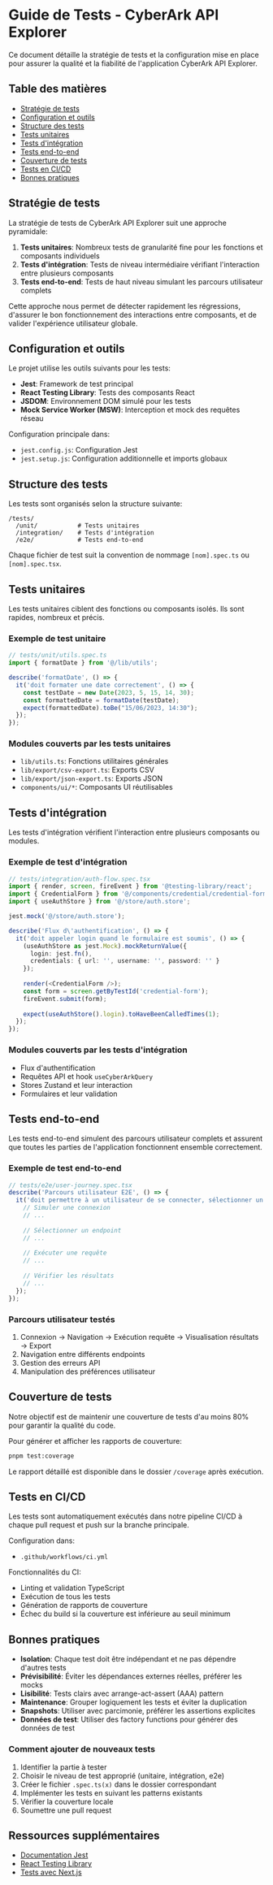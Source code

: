 # Guide de Tests - CyberArk API Explorer

Ce document détaille la stratégie de tests et la configuration mise en place pour assurer la qualité et la fiabilité de l'application CyberArk API Explorer.

## Table des matières

- [Stratégie de tests](#stratégie-de-tests)
- [Configuration et outils](#configuration-et-outils)
- [Structure des tests](#structure-des-tests)
- [Tests unitaires](#tests-unitaires)
- [Tests d'intégration](#tests-dintégration)
- [Tests end-to-end](#tests-end-to-end)
- [Couverture de tests](#couverture-de-tests)
- [Tests en CI/CD](#tests-en-cicd)
- [Bonnes pratiques](#bonnes-pratiques)

## Stratégie de tests

La stratégie de tests de CyberArk API Explorer suit une approche pyramidale:

1. **Tests unitaires**: Nombreux tests de granularité fine pour les fonctions et composants individuels
2. **Tests d'intégration**: Tests de niveau intermédiaire vérifiant l'interaction entre plusieurs composants
3. **Tests end-to-end**: Tests de haut niveau simulant les parcours utilisateur complets

Cette approche nous permet de détecter rapidement les régressions, d'assurer le bon fonctionnement des interactions entre composants, et de valider l'expérience utilisateur globale.

## Configuration et outils

Le projet utilise les outils suivants pour les tests:

- **Jest**: Framework de test principal
- **React Testing Library**: Tests des composants React
- **JSDOM**: Environnement DOM simulé pour les tests
- **Mock Service Worker (MSW)**: Interception et mock des requêtes réseau

Configuration principale dans:
- `jest.config.js`: Configuration Jest
- `jest.setup.js`: Configuration additionnelle et imports globaux

## Structure des tests

Les tests sont organisés selon la structure suivante:

```
/tests/
  /unit/           # Tests unitaires
  /integration/    # Tests d'intégration
  /e2e/            # Tests end-to-end
```

Chaque fichier de test suit la convention de nommage `[nom].spec.ts` ou `[nom].spec.tsx`.

## Tests unitaires

Les tests unitaires ciblent des fonctions ou composants isolés. Ils sont rapides, nombreux et précis.

### Exemple de test unitaire

```typescript
// tests/unit/utils.spec.ts
import { formatDate } from '@/lib/utils';

describe('formatDate', () => {
  it('doit formater une date correctement', () => {
    const testDate = new Date(2023, 5, 15, 14, 30);
    const formattedDate = formatDate(testDate);
    expect(formattedDate).toBe("15/06/2023, 14:30");
  });
});
```

### Modules couverts par les tests unitaires

- `lib/utils.ts`: Fonctions utilitaires générales
- `lib/export/csv-export.ts`: Exports CSV
- `lib/export/json-export.ts`: Exports JSON
- `components/ui/*`: Composants UI réutilisables

## Tests d'intégration

Les tests d'intégration vérifient l'interaction entre plusieurs composants ou modules.

### Exemple de test d'intégration

```typescript
// tests/integration/auth-flow.spec.tsx
import { render, screen, fireEvent } from '@testing-library/react';
import { CredentialForm } from '@/components/credential/credential-form';
import { useAuthStore } from '@/store/auth.store';

jest.mock('@/store/auth.store');

describe('Flux d\'authentification', () => {
  it('doit appeler login quand le formulaire est soumis', () => {
    (useAuthStore as jest.Mock).mockReturnValue({
      login: jest.fn(),
      credentials: { url: '', username: '', password: '' }
    });
    
    render(<CredentialForm />);
    const form = screen.getByTestId('credential-form');
    fireEvent.submit(form);
    
    expect(useAuthStore().login).toHaveBeenCalledTimes(1);
  });
});
```

### Modules couverts par les tests d'intégration

- Flux d'authentification
- Requêtes API et hook `useCyberArkQuery`
- Stores Zustand et leur interaction
- Formulaires et leur validation

## Tests end-to-end

Les tests end-to-end simulent des parcours utilisateur complets et assurent que toutes les parties de l'application fonctionnent ensemble correctement.

### Exemple de test end-to-end

```typescript
// tests/e2e/user-journey.spec.tsx
describe('Parcours utilisateur E2E', () => {
  it('doit permettre à un utilisateur de se connecter, sélectionner un endpoint et exécuter une requête', async () => {
    // Simuler une connexion
    // ...
    
    // Sélectionner un endpoint
    // ...
    
    // Exécuter une requête
    // ...
    
    // Vérifier les résultats
    // ...
  });
});
```

### Parcours utilisateur testés

1. Connexion → Navigation → Exécution requête → Visualisation résultats → Export
2. Navigation entre différents endpoints
3. Gestion des erreurs API
4. Manipulation des préférences utilisateur

## Couverture de tests

Notre objectif est de maintenir une couverture de tests d'au moins 80% pour garantir la qualité du code.

Pour générer et afficher les rapports de couverture:

```bash
pnpm test:coverage
```

Le rapport détaillé est disponible dans le dossier `/coverage` après exécution.

## Tests en CI/CD

Les tests sont automatiquement exécutés dans notre pipeline CI/CD à chaque pull request et push sur la branche principale.

Configuration dans:
- `.github/workflows/ci.yml`

Fonctionnalités du CI:
- Linting et validation TypeScript
- Exécution de tous les tests
- Génération de rapports de couverture
- Échec du build si la couverture est inférieure au seuil minimum

## Bonnes pratiques

- **Isolation**: Chaque test doit être indépendant et ne pas dépendre d'autres tests
- **Prévisibilité**: Éviter les dépendances externes réelles, préférer les mocks
- **Lisibilité**: Tests clairs avec arrange-act-assert (AAA) pattern
- **Maintenance**: Grouper logiquement les tests et éviter la duplication
- **Snapshots**: Utiliser avec parcimonie, préférer les assertions explicites
- **Données de test**: Utiliser des factory functions pour générer des données de test

### Comment ajouter de nouveaux tests

1. Identifier la partie à tester
2. Choisir le niveau de test approprié (unitaire, intégration, e2e)
3. Créer le fichier `.spec.ts(x)` dans le dossier correspondant
4. Implémenter les tests en suivant les patterns existants
5. Vérifier la couverture locale
6. Soumettre une pull request

## Ressources supplémentaires

- [Documentation Jest](https://jestjs.io/docs/getting-started)
- [React Testing Library](https://testing-library.com/docs/react-testing-library/intro/)
- [Tests avec Next.js](https://nextjs.org/docs/testing)
